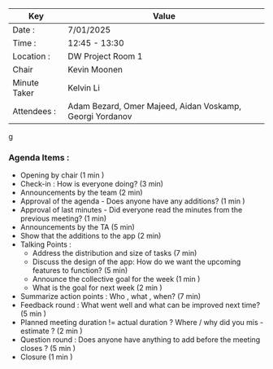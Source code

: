 | Key          | Value                                                    |
|--------------|----------------------------------------------------------|
| Date :       | 7/01/2025                                                |
| Time :       | 12:45 - 13:30                                            |
| Location :   | DW Project Room 1                                        |
| Chair        | Kevin Moonen                                             |
| Minute Taker | Kelvin Li                                                |
| Attendees :  | Adam Bezard, Omer Majeed, Aidan Voskamp, Georgi Yordanov |
g
### Agenda Items :
- Opening by chair (1 min )
- Check-in : How is everyone doing? (3 min)
- Announcements by the team (2 min)
- Approval of the agenda - Does anyone have any additions? (1 min )
- Approval of last minutes - Did everyone read the minutes from the previous meeting? (1 min)
- Announcements by the TA (5 min)
- Show that the additions to the app (2 min)
- Talking Points :
  - Address the distribution and size of tasks (7 min)
  - Discuss the design of the app: How do we want the upcoming features to function? (5 min)
  - Announce the collective goal for the week (1 min )
  - What is the goal for next week (2 min )
- Summarize action points : Who , what , when? (7 min)
- Feedback round : What went well and what can be improved next time? (5 min )
- Planned meeting duration != actual duration ? Where / why did you mis - estimate ? (2 min )
- Question round : Does anyone have anything to add before the meeting closes ? (5 min )
- Closure (1 min )